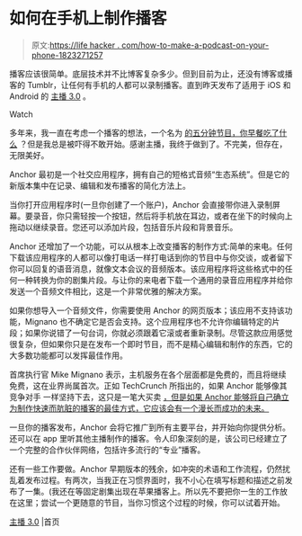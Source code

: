 # 如何在手机上制作播客

> 原文:[https://life hacker . com/how-to-make-a-podcast-on-your-phone-1823271257](https://lifehacker.com/how-to-make-a-podcast-on-your-phone-1823271257)

播客应该很简单。底层技术并不比博客复杂多少。但到目前为止，还没有博客或播客的 Tumblr，让任何有手机的人都可以录制播客。直到昨天发布了适用于 iOS 和 Android 的 [主播 3.0](https://anchor.fm/) 。

Watch

多年来，我一直在考虑一个播客的想法，一个名为 [的五分钟节目，你早餐吃了什么](https://anchor.fm/breakfast) ？但是我总是被吓得不敢开始。感谢主播，我终于做到了。不完美，但存在，无限美好。

Anchor 最初是一个社交应用程序，拥有自己的短格式音频“生态系统”。但是它的新版本集中在记录、编辑和发布播客的简化方法上。

当你打开应用程序时(一旦你创建了一个账户)，Anchor 会直接带你进入录制屏幕。要录音，你只需轻按一个按钮，然后将手机放在耳边，或者在坐下的时候向上拖动以继续录音。您还可以添加片段，包括音乐片段和背景音乐。

Anchor 还增加了一个功能，可以从根本上改变播客的制作方式:简单的来电。任何下载该应用程序的人都可以像打电话一样打电话到你的节目中与你交谈，或者留下你可以回复的语音消息，就像文本会议的音频版本。该应用程序将这些格式中的任何一种转换为你的剧集片段。与让你的来电者下载一个通用的录音应用程序并给你发送一个音频文件相比，这是一个非常优雅的解决方案。

如果你想导入一个音频文件，你需要使用 Anchor 的网页版本；该应用不支持该功能，Mignano 也不确定它是否会支持。这个应用程序也不允许你编辑特定的片段；如果你说错了一句台词，你就必须跟着它滚或者重新录制。尽管这款应用感觉很复杂，但如果你只是在发布一个即时节目，而不是精心编辑和制作的东西，它的大多数功能都可以发挥最佳作用。

首席执行官 Mike Mignano 表示，主机服务在各个层面都是免费的，而且将继续免费，这在业界尚属首次。正如 TechCrunch 所指出的，如果 Anchor 能够像其竞争对手 一样坚持下去，这只是一笔大买卖 [，但是如果 Anchor 能够将自己确立为制作快速而肮脏的播客的最佳方式，它应该会有一个漫长而成功的未来。](https://techcrunch.com/2018/02/22/anchors-new-app-offers-everything-you-need-to-podcast-including-free-hosting/?ncid=rss)

一旦你的播客发布，Anchor 会将它推广到所有主要平台，并开始向你提供分析。还可以在 app 里听其他主播制作的播客。令人印象深刻的是，该公司已经建立了一个完整的合作伙伴网络，包括许多流行的“专业”播客。

还有一些工作要做。Anchor 早期版本的残余，如冲突的术语和工作流程，仍然扰乱着发布过程。有两次，当我正在习惯界面时，我不小心在填写标题和描述之前发布了一集。(我还在等固定剧集出现在苹果播客上。所以先不要把你一生的工作放在这里；尝试一个更随意的节目，当你习惯这个过程的时候，你可以试着开始。

[主播 3.0](https://anchor.fm/) |首页